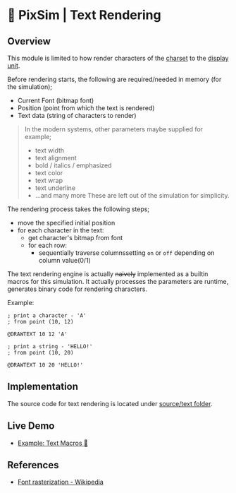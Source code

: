 # 👾 PixSim | Text Rendering

## Overview

This module is limited to how render characters of the [charset](./charset.md)
to the [display unit](./display-unit.md).

Before rendering starts, the following are required/needed in memory (for the
simulation);

-   Current Font (bitmap font)
-   Position (point from which the text is rendered)
-   Text data (string of characters to render)

> In the modern systems, other parameters maybe supplied for example;
>
> -   text width
> -   text alignment
> -   bold / italics / emphasized
> -   text color
> -   text wrap
> -   text underline
> -   ...and many more These are left out of the simulation for simplicity.

The rendering process takes the following steps;

-   move the specified initial position
-   for each character in the text:
    -   get character's bitmap from font
    -   for each row:
        -   sequentially traverse columnssetting `on` or `off` depending on
            column value(0/1)

The text rendering engine is actually ~~naively~~ implemented as a builtin
macros for this simulation. It actually processes the parameters are runtime,
generates binary code for rendering characters.

Example:

```
; print a character - 'A'
; from point (10, 12)

@DRAWTEXT 10 12 'A'

; print a string - 'HELLO!'
; from point (10, 20)

@DRAWTEXT 10 20 'HELLO!'
```

## Implementation

The source code for text rendering is located under
[source/text folder](../source/text/).

## Live Demo

-   [Example: Text Macros :rocket:](<https://henryhale.github.io/pixsim/lang.html?c=%7B%22code%22:%22;%20program:%20macros(text)%5Cn%5Cn;%20macro%20statements%20begin%20with%20'@'%20sign%5Cn%5Cn;%20text%20macros%20with%20examples%5Cn%5CnRESET%20;%20clear%20screen%5Cn%5Cn;%20print%20a%20character%20from%20pixsim%20charset%5Cn;%20from%20point%20(10,%2012)%5Cn;%20character%20-%20A%5Cn@DRAWTEXT%2010%2012%20'A'%5Cn%5Cn;%20print%20a%20string%5Cn;%20from%20point%20(10,%2020)%5Cn@DRAWTEXT%2010%2020%20'HELLO!'%5Cn%5Cn%22,%22rows%22:64,%22cols%22:64,%22size%22:6%7D>)

## References

-   [Font rasterization - Wikipedia](https://wikipedia.org/wiki/Font_rasterization)
